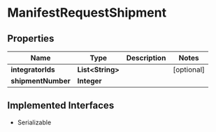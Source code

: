 

# ManifestRequestShipment


## Properties

| Name | Type | Description | Notes |
|------------ | ------------- | ------------- | -------------|
|**integratorIds** | **List&lt;String&gt;** |  |  [optional] |
|**shipmentNumber** | **Integer** |  |  |


## Implemented Interfaces

* Serializable


